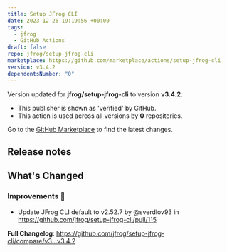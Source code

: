 ```yaml
---
title: Setup JFrog CLI
date: 2023-12-26 19:19:56 +00:00
tags:
  - jfrog
  - GitHub Actions
draft: false
repo: jfrog/setup-jfrog-cli
marketplace: https://github.com/marketplace/actions/setup-jfrog-cli
version: v3.4.2
dependentsNumber: "0"
---
```



Version updated for **jfrog/setup-jfrog-cli** to version **v3.4.2**.
- This publisher is shown as 'verified' by GitHub.
- This action is used across all versions by **0** repositories.

Go to the [GitHub Marketplace](https://github.com/marketplace/actions/setup-jfrog-cli) to find the latest changes.

## Release notes

<!-- Release notes generated using configuration in .github/release.yml at master -->

## What's Changed
### Improvements 🌱
* Update JFrog CLI default to v2.52.7 by @sverdlov93 in https://github.com/jfrog/setup-jfrog-cli/pull/115

**Full Changelog**: https://github.com/jfrog/setup-jfrog-cli/compare/v3...v3.4.2
